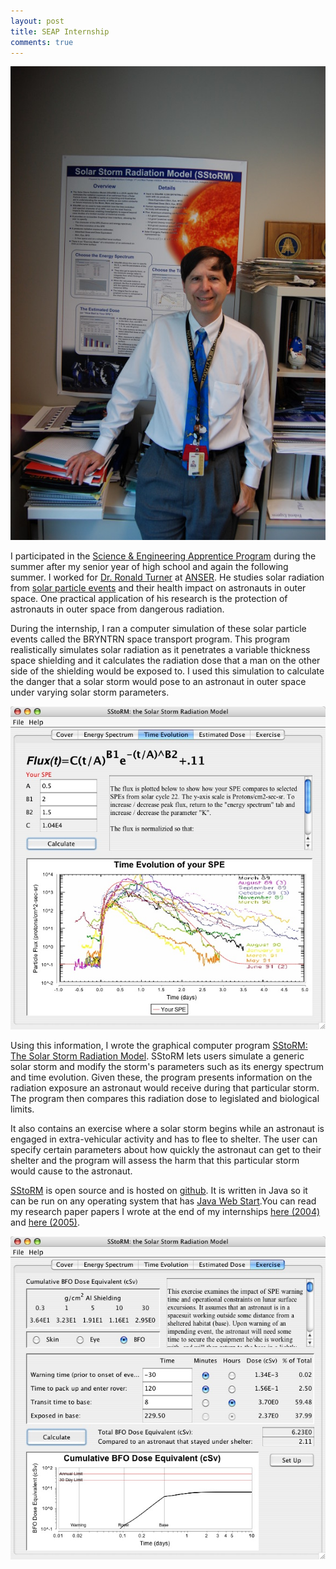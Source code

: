 ```yaml
---
layout: post
title: SEAP Internship
comments: true
---
```


![My SEAP internship adviser Ron Turner in front of a poster for SStoRM.](/assets/ron_turner_anser_2007-580x872.jpg)

I participated in the [Science &amp; Engineering Apprentice Program](http://seap.asee.org/program_details) during the summer after my senior year of high school and again the following summer. I worked for [Dr. Ronald Turner](http://www.anser.org/turner-r-publications) at [ANSER](http://www.anser.org/). He studies solar radiation from [solar particle events](http://helios.gsfc.nasa.gov/sep.html) and their health impact on astronauts in outer space. One practical application of his research is the protection of astronauts in outer space from dangerous radiation.

During the internship, I ran a computer simulation of these solar particle events called the BRYNTRN space transport program. This program realistically simulates solar radiation as it penetrates a variable thickness space shielding and it calculates the radiation dose that a man on the other side of the shielding would be exposed to. I used this simulation to calculate the danger that a solar storm would pose to an astronaut in outer space under varying solar storm parameters.

![A screen shot of the time evolution tab of SStoRM.](/assets/sstorm_time_evolution_screenshot.jpeg)

Using this information, I wrote the graphical computer program [SStoRM: The Solar Storm Radiation Model](http://joshualande.github.com/SStoRM/). SStoRM lets users simulate a generic solar storm and modify the storm's parameters such as its energy spectrum and time evolution. Given these, the program presents information on the radiation exposure an astronaut would receive during that particular storm. The program then compares this radiation dose to legislated and biological limits.

It also contains an exercise where a solar storm begins while an astronaut is engaged in extra-vehicular activity and has to flee to shelter. The user can specify certain parameters about how quickly the astronaut can get to their shelter and the program will assess the harm that this particular storm would cause to the astronaut.

[SStoRM](http://joshualande.github.com/SStoRM/) is open source and is hosted on [github](http://joshualande.github.com/SStoRM). It is written in Java so it can be run on any operating system that has [Java Web Start](http://www.oracle.com/technetwork/java/javase/tech/index-jsp-136112.html).You can read my research paper papers I wrote at the end of my internships [here (2004)](/assets/lande_SEAP_paper_2004.pdf) and [here (2005)](/assets/lande_SEAP_paper_2005.pdf).

![A screenshot of the lunar exercise tab of SStoRM.](/assets/sstorm_screenshot.jpeg)
